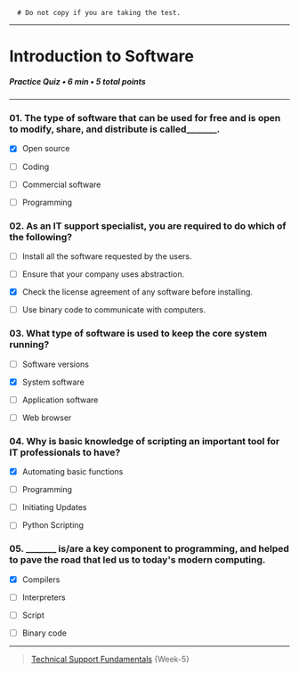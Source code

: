```
  # Do not copy if you are taking the test.
```
--- 

# Introduction to Software   
##### Practice Quiz • 6 min • 5 total points 
----- 


### 01.  The type of software that can be used for free and is open to modify, share, and distribute is called_______.
  
- [x] Open source  
- [ ] Coding  
- [ ] Commercial software  
- [ ] Programming  


### 02.  As an IT support specialist, you are required to do which of the following?
  
- [ ] Install all the software requested by the users.  
- [ ] Ensure that your company uses abstraction.  
- [x] Check the license agreement of any software before installing.  
- [ ] Use binary code to communicate with computers.  


### 03.  What type of software is used to keep the core system running?
  
- [ ] Software versions  
- [x] System software   
- [ ] Application software  
- [ ] Web browser  


### 04.  Why is basic knowledge of scripting an important tool for IT professionals to have?
 
- [x] Automating basic functions  
- [ ] Programming  
- [ ] Initiating Updates  
- [ ] Python Scripting  


### 05.  _______ is/are a key component to programming, and helped to pave the road that led us to today's modern computing.
  
- [x] Compilers  
- [ ] Interpreters  
- [ ] Script  
- [ ] Binary code  



--- 
> [Technical Support Fundamentals](https://www.coursera.org/learn/technical-support-fundamentals/) {Week-5}
